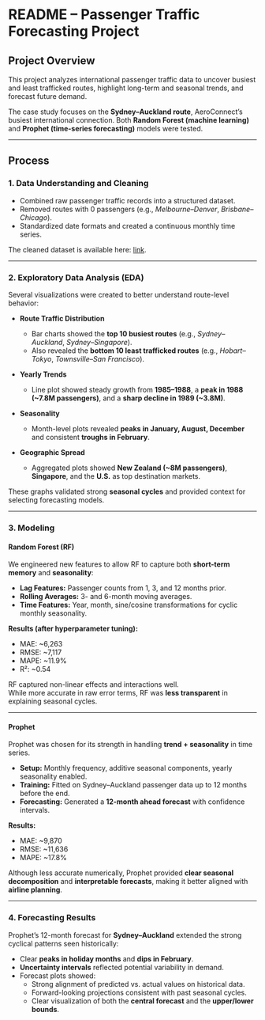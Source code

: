 # README – Passenger Traffic Forecasting Project

## Project Overview
This project analyzes international passenger traffic data to uncover busiest and least trafficked routes, highlight long-term and seasonal trends, and forecast future demand.  

The case study focuses on the **Sydney–Auckland route**, AeroConnect’s busiest international connection. Both **Random Forest (machine learning)** and **Prophet (time-series forecasting)** models were tested.  

---

## Process

### 1. Data Understanding and Cleaning
- Combined raw passenger traffic records into a structured dataset.  
- Removed routes with 0 passengers (e.g., *Melbourne–Denver*, *Brisbane–Chicago*).  
- Standardized date formats and created a continuous monthly time series.  

The cleaned dataset is available here: [link](https://docs.google.com/spreadsheets/d/1sczGL4ncKj5aynOoPYD_YwnbMPlNdoYJ1cmltj1WDts/edit?usp=sharing).

---

### 2. Exploratory Data Analysis (EDA)
Several visualizations were created to better understand route-level behavior:  

- **Route Traffic Distribution**  
  - Bar charts showed the **top 10 busiest routes** (e.g., *Sydney–Auckland*, *Sydney–Singapore*).  
  - Also revealed the **bottom 10 least trafficked routes** (e.g., *Hobart–Tokyo*, *Townsville–San Francisco*).  

- **Yearly Trends**  
  - Line plot showed steady growth from **1985–1988**, a **peak in 1988 (~7.8M passengers)**, and a **sharp decline in 1989 (~3.8M)**.  

- **Seasonality**  
  - Month-level plots revealed **peaks in January, August, December** and consistent **troughs in February**.  

- **Geographic Spread**  
  - Aggregated plots showed **New Zealand (~8M passengers)**, **Singapore**, and the **U.S.** as top destination markets.  

These graphs validated strong **seasonal cycles** and provided context for selecting forecasting models.  

---

### 3. Modeling

#### Random Forest (RF)
We engineered new features to allow RF to capture both **short-term memory** and **seasonality**:  
- **Lag Features:** Passenger counts from 1, 3, and 12 months prior.  
- **Rolling Averages:** 3- and 6-month moving averages.  
- **Time Features:** Year, month, sine/cosine transformations for cyclic monthly seasonality.  

**Results (after hyperparameter tuning):**
- MAE: ~6,263  
- RMSE: ~7,117  
- MAPE: ~11.9%  
- R²: ~0.54  

RF captured non-linear effects and interactions well.  
While more accurate in raw error terms, RF was **less transparent** in explaining seasonal cycles.  

---

#### Prophet
Prophet was chosen for its strength in handling **trend + seasonality** in time series.  

- **Setup:** Monthly frequency, additive seasonal components, yearly seasonality enabled.  
- **Training:** Fitted on Sydney–Auckland passenger data up to 12 months before the end.  
- **Forecasting:** Generated a **12-month ahead forecast** with confidence intervals.  

**Results:**
- MAE: ~9,870  
- RMSE: ~11,636  
- MAPE: ~17.8%  

Although less accurate numerically, Prophet provided **clear seasonal decomposition** and **interpretable forecasts**, making it better aligned with **airline planning**.  

---

### 4. Forecasting Results
Prophet’s 12-month forecast for **Sydney–Auckland** extended the strong cyclical patterns seen historically:  
- Clear **peaks in holiday months** and **dips in February**.  
- **Uncertainty intervals** reflected potential variability in demand.  
- Forecast plots showed:  
  - Strong alignment of predicted vs. actual values on historical data.  
  - Forward-looking projections consistent with past seasonal cycles.  
  - Clear visualization of both the **central forecast** and the **upper/lower bounds**.  
